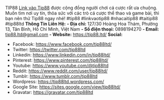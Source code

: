 TIP88
<a href="https://tip88.ltd/">Link vào Tip88</a> được cộng đồng người chơi cá cược rất ưa chuộng. Muốn tìm nơi uy tín, thỏa sức với các trò cá cược thể thao và game bài, thì bạn nên thử Tip88 ngay nhé!
#tip88 #linkvaotip88 #nhacaitip88 #taitip88 #tip88ltd
<strong>Thông Tin Liên Hệ:</strong>
<strong>- Địa chỉ:</strong> 127/30 Hoàng Hoa Thám, Phường 13, Tân Bình, Hồ Chí Minh, Việt Nam
<strong>- Số điện thoại:</strong> 0898194270
<strong>- Email:</strong> tip88.ltd@gmail.com
<strong>- Website:</strong> <a href="https://tip88.ltd/">https://tip88.ltd/</a>
<strong>Social:</strong>
- Facebook: <a href="https://www.facebook.com/tip88ltd/">https://www.facebook.com/tip88ltd/</a>
- Twitter: <a href="https://twitter.com/tip88ltd">https://twitter.com/tip88ltd</a>
- Linkedin: <a href="https://www.linkedin.com/in/tip88ltd/">https://www.linkedin.com/in/tip88ltd/</a>
- Pinterest: <a href="https://www.pinterest.com/tip88ltd/">https://www.pinterest.com/tip88ltd/</a>
- Youtube: <a href="https://www.youtube.com/@tip88ltd">https://www.youtube.com/@tip88ltd</a>
- Reddit: <a href="https://www.reddit.com/user/tip88ltd/">https://www.reddit.com/user/tip88ltd/</a>
- Tumblr: <a href="https://www.tumblr.com/tip88ltd">https://www.tumblr.com/tip88ltd</a>
- Wordpress: <a href="https://tip88ltd.wordpress.com/">https://tip88ltd.wordpress.com/</a>
- Google Site: <a href="https://sites.google.com/view/tip88ltd/">https://sites.google.com/view/tip88ltd/</a>
- Gravatar: <a href="https://gravatar.com/tip88ltd">https://gravatar.com/tip88ltd</a>